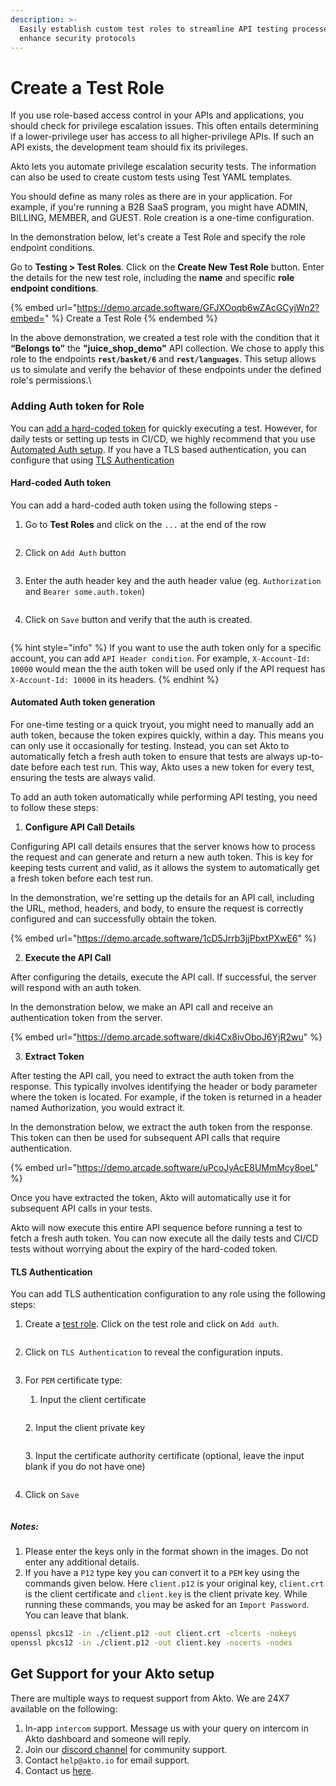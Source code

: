 ```yaml
---
description: >-
  Easily establish custom test roles to streamline API testing processes and
  enhance security protocols
---
```


# Create a Test Role

If you use role-based access control in your APIs and applications, you should check for privilege escalation issues. This often entails determining if a lower-privilege user has access to all higher-privilege APIs. If such an API exists, the development team should fix its privileges.

Akto lets you automate privilege escalation security tests. The information can also be used to create custom tests using Test YAML templates.

You should define as many roles as there are in your application. For example, if you're running a B2B SaaS program, you might have ADMIN, BILLING, MEMBER, and GUEST. Role creation is a one-time configuration.

In the demonstration below, let's create a Test Role and specify the role endpoint conditions.

Go to **Testing > Test Roles**. Click on the **Create New Test Role** button. Enter the details for the new test role, including the **name** and specific **role endpoint conditions**.

{% embed url="https://demo.arcade.software/GFJXOoqb6wZAcGCyjWn2?embed=" %}
Create a Test Role
{% endembed %}

In the above demonstration, we created a test role with the condition that it **“Belongs to”** the **"juice\_shop\_demo"** API collection. We chose to apply this role to the endpoints **`rest/basket/6`** and **`rest/languages`**. This setup allows us to simulate and verify the behavior of these endpoints under the defined role's permissions.\


### Adding Auth token for Role

You can [add a hard-coded token](create-a-test-role.md#hard-coded-auth-token) for quickly executing a test. However, for daily tests or setting up tests in CI/CD, we highly recommend that you use [Automated Auth setup](create-a-test-role.md#automated-auth-token-generation).
If you have a TLS based authentication, you can configure that using [TLS Authentication](create-a-test-role.md#tls-authentication)

#### Hard-coded Auth token

You can add a hard-coded auth token using the following steps -&#x20;

1.  Go to **Test Roles** and click on the `...` at the end of the row

    <figure><img src="../../.gitbook/assets/Screenshot 2024-03-18 at 12.00.52 PM.png" alt=""><figcaption></figcaption></figure>
2.  Click on `Add Auth` button

    <figure><img src="../../.gitbook/assets/Screenshot 2024-03-18 at 11.58.07 AM (1).png" alt=""><figcaption></figcaption></figure>
3.  Enter the auth header key and the auth header value (eg. `Authorization` and `Bearer some.auth.token`)

    <figure><img src="../../.gitbook/assets/Screenshot 2024-03-18 at 11.59.14 AM (1).png" alt=""><figcaption></figcaption></figure>
4.  Click on `Save` button and verify that the auth is created.

    <figure><img src="../../.gitbook/assets/Screenshot 2024-03-18 at 11.59.21 AM (1).png" alt=""><figcaption></figcaption></figure>

{% hint style="info" %}
If you want to use the auth token only for a specific account, you can add `API Header condition`. For example, `X-Account-Id: 10000` would mean the the auth token will be used only if the API request has `X-Account-Id: 10000` in its headers.&#x20;
{% endhint %}

#### Automated Auth token generation

For one-time testing or a quick tryout, you might need to manually add an auth token, because the token expires quickly, within a day. This means you can only use it occasionally for testing. Instead, you can set Akto to automatically fetch a fresh auth token to ensure that tests are always up-to-date before each test run. This way, Akto uses a new token for every test, ensuring the tests are always valid.

To add an auth token automatically while performing API testing, you need to follow these steps:

1. **Configure API Call Details**&#x20;

Configuring API call details ensures that the server knows how to process the request and can generate and return a new auth token. This is key for keeping tests current and valid, as it allows the system to automatically get a fresh token before each test run. &#x20;

In the demonstration, we're setting up the details for an API call, including the URL, method, headers, and body, to ensure the request is correctly configured and can successfully obtain the token.

{% embed url="https://demo.arcade.software/1cD5Jrrb3jjPbxtPXwE6" %}

2. **Execute the API Call**

After configuring the details, execute the API call. If successful, the server will respond with an auth token.

In the demonstration below, we make an API call and receive an authentication token from the server.

{% embed url="https://demo.arcade.software/dki4Cx8ivOboJ6YjR2wu" %}

3. **Extract Token**

After testing the API call, you need to extract the auth token from the response. This typically involves identifying the header or body parameter where the token is located. For example, if the token is returned in a header named Authorization, you would extract it.

In the demonstration below, we extract the auth token from the response. This token can then be used for subsequent API calls that require authentication.

{% embed url="https://demo.arcade.software/uPcoJyAcE8UMmMcy8oeL" %}

Once you have extracted the token, Akto will automatically use it for subsequent API calls in your tests.

Akto will now execute this entire API sequence before running a test to fetch a fresh auth token. You can now execute all the daily tests and CI/CD tests without worrying about the expiry of the hard-coded token.

#### TLS Authentication

You can add TLS authentication configuration to any role using the following steps:

1. Create a [test role](create-a-test-role.md#create-a-test-role). Click on the test role and click on `Add auth`.

    <figure><img src="../../.gitbook/assets/add-auth.png" alt=""><figcaption></figcaption></figure>

2. Click on `TLS Authentication` to reveal the configuration inputs.

    <figure><img src="../../.gitbook/assets/tls-auth-1.png" alt=""><figcaption></figcaption></figure>

3. For `PEM` certificate type:
    1. Input the client certificate
    <figure><img src="../../.gitbook/assets/tls-auth-2.png" alt=""><figcaption></figcaption></figure>
    2. Input the client private key
    <figure><img src="../../.gitbook/assets/tls-auth-4.png" alt=""><figcaption></figcaption></figure>
    3. Input the certificate authority certificate (optional, leave the input blank if you do not have one) 
    <figure><img src="../../.gitbook/assets/tls-auth-3.png" alt=""><figcaption></figcaption></figure>

4. Click on `Save`
    <figure><img src="../../.gitbook/assets/tls-auth-5.png" alt=""><figcaption></figcaption></figure>

##### Notes:

1. Please enter the keys only in the format shown in the images. Do not enter any additional details.
2. If you have a `P12` type key you can convert it to a `PEM` key using the commands given below. Here `client.p12` is your original key, `client.crt` is the client certificate and `client.key` is the client private key. While running these commands, you may be asked for an `Import Password`. You can leave that blank.

```bash
openssl pkcs12 -in ./client.p12 -out client.crt -clcerts -nokeys
openssl pkcs12 -in ./client.p12 -out client.key -nocerts -nodes
```

## Get Support for your Akto setup

There are multiple ways to request support from Akto. We are 24X7 available on the following:

1. In-app `intercom` support. Message us with your query on intercom in Akto dashboard and someone will reply.
2. Join our [discord channel](https://www.akto.io/community) for community support.
3. Contact `help@akto.io` for email support.
4. Contact us [here](https://www.akto.io/contact-us).
